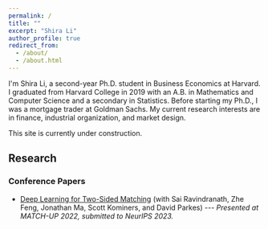 ```yaml
---
permalink: /
title: ""
excerpt: "Shira Li"
author_profile: true
redirect_from: 
  - /about/
  - /about.html
---
```


I'm Shira Li, a second-year Ph.D. student in Business Economics at Harvard. I graduated from Harvard College in 2019 with an A.B. in Mathematics and Computer Science and a secondary in Statistics. Before starting my Ph.D., I was a mortgage trader at Goldman Sachs. My current research interests are in finance, industrial organization, and market design.

This site is currently under construction.

## Research
### Conference Papers
- [Deep Learning for Two-Sided Matching](https://arxiv.org/abs/2107.03427) (with Sai Ravindranath, Zhe Feng, Jonathan Ma, Scott Kominers, and David Parkes) --- _Presented at MATCH-UP 2022, submitted to NeurIPS 2023._
